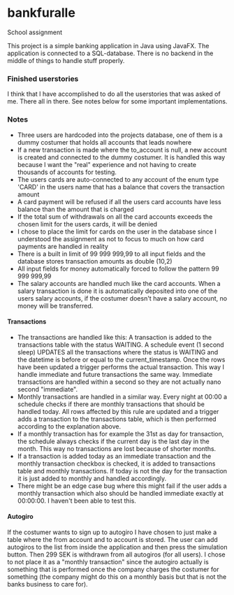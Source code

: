 # bankfuralle
School assignment

This project is a simple banking application in Java using JavaFX. The application is connected to a SQL-database. There is no backend in
the middle of things to handle stuff properly.

### Finished userstories
I think that I have accomplished to do all the userstories that was asked of me. There all in there. See notes below for some important implementations.

### Notes
* Three users are hardcoded into the projects database, one of them is a dummy costumer that holds all accounts that leads nowhere
* If a new transaction is made where the to_account is null, a new account is created and connected to the dummy costumer. It is handled this way because I want the "real" experience and not having to create thousands of accounts for testing.
* The users cards are auto-connected to any account of the enum type 'CARD' in the users name that has a balance that covers the transaction amount
* A card payment will be refused if all the users card accounts have less balance than the amount that is charged
* If the total sum of withdrawals on all the card accounts exceeds the chosen limit for the users cards, it will be denied
* I chose to place the limit for cards on the user in the database since I understood the assignment as not to focus to much on how card payments are handled in reality
* There is a built in limit of 99 999 999,99 to all input fields and the database stores transaction amounts as double (10,2)
* All input fields for money automatically forced to follow the pattern 99 999 999,99
* The salary accounts are handled much like the card accounts. When a salary transaction is done it is automatically deposited into one of the users salary accounts,
if the costumer doesn't have a salary account, no money will be transferred.

#### Transactions
* The transactions are handled like this: A transaction is added to the transactions table with the status WAITING. A schedule event (1 second sleep) UPDATES all the transactions
where the status is WAITING and the datetime is before or equal to the current_timestamp. Once the rows have been updated a trigger performs the actual transaction.
This way I handle immediate and future transactions the same way. Immediate transactions are handled within a second so they are not actually nano second "immediate".
* Monthly transactions are handled in a similar way. Every night at 00:00 a schedule checks if there are monthly transactions that should be handled today. All rows affected by
this rule are updated and a trigger adds a transaction to the transactions table, which is then performed according to the explanation above.
* If a monthly transaction has for example the 31st as day for transaction, the schedule always checks if the current day is the last day in the month.
This way no transactions are lost because of shorter months.
* If a transaction is added today as an immediate transaction and the monthly transaction checkbox is checked, it is added to transactions table and monthly transactions.
If today is not the day for the transaction it is just added to monthly and handled accordingly.
* There might be an edge case bug where this might fail if the user adds a monthly transaction which also should be handled immediate exactly at 00:00:00. I haven't been able to test this.

#### Autogiro
If the costumer wants to sign up to autogiro I have chosen to just make a table where the from account and to account is stored. The user can add autogiros
to the list from inside the application and then press the simulation button. Then 299 SEK is withdrawn from all autogiros (for all users). I chose to not place it as a "monthly transaction"
since the autogiro actually is something that is performed once the company charges the costumer for something (the company might do this on a monthly basis but that is not the banks business to care for).
